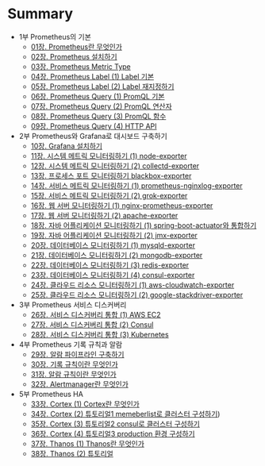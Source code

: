 # Summary

* 1부 Prometheus의 기본
  * [01장. Prometheus란 무엇인가](./part1/01_what_is_prometheus/README.md)
  * [02장. Prometheus 설치하기](./part1/02_install_prometheus/README.md)
  * [03장. Prometheus Metric Type](./part1/03_prometheus_metric_type/README.md)
  * [04장. Prometheus Label (1) Label 기본](./part1/04_prometheus_label_01/README.md)
  * [05장. Prometheus Label (2) Label 재지정하기](./part1/05_prometheus_label_02/README.md)
  * [06장. Prometheus Query (1) PromQL 기본](./part1/06_prometheus_query_01/README.md)
  * [07장. Prometheus Query (2) PromQL 연산자](./part1/07_prometheus_query_02/README.md)
  * [08장. Prometheus Query (3) PromQL 함수](./part1/08_prometheus_query_03/README.md)
  * [09장. Prometheus Query (4) HTTP API](./part1/09_prometheus_query_04/README.md)
* 2부 Prometheus와 Grafana로 대시보드 구축하기
  * [10장. Grafana 설치하기]()
  * [11장. 시스템 메트릭 모니터링하기 (1) node-exporter]()
  * [12장. 시스템 메트릭 모니터링하기 (2) collectd-exporter]()
  * [13장. 프로세스 포트 모니터링하기 blackbox-exporter]()
  * [14장. 서비스 메트릭 모니터링하기 (1) prometheus-nginxlog-exporter]()
  * [15장. 서비스 메트릭 모니터링하기 (2) grok-exporter]()
  * [16장. 웹 서버 모니터링하기 (1) nginx-prometheus-exporter]()
  * [17장. 웹 서버 모니터링하기 (2) apache-exporter]()
  * [18장. 자바 어플리케이션 모니터링하기 (1) spring-boot-actuator와 통합하기]()
  * [19장. 자바 어플리케이션 모니터링하기 (2) jmx-exporter]()
  * [20장. 데이터베이스 모니터링하기 (1) mysqld-exporter]()
  * [21장. 데이터베이스 모니터링하기 (2) mongodb-exporter]()
  * [22장. 데이터베이스 모니터링하기 (3) redis-exporter]()
  * [23장. 데이터베이스 모니터링하기 (4) consul-exporter]()
  * [24장. 클라우드 리소스 모니터링하기 (1) aws-cloudwatch-exporter]()
  * [25장. 클라우드 리소스 모니터링하기 (2) google-stackdriver-exporter]()
* 3부 Prometheus 서비스 디스커버리
  * [26장. 서비스 디스커버리 통합 (1) AWS EC2]()
  * [27장. 서비스 디스커버리 통합 (2) Consul]()
  * [28장. 서비스 디스커버리 통합 (3) Kubernetes]()
* 4부 Prometheus 기록 규칙과 알람
  * [29장. 알람 파이프라인 구축하기](./part4/01_build_alert_pipeline/README.md)
  * [30장. 기록 규칙이란 무엇인가](./part4/02_recording_rule/README.md)
  * [31장. 알람 규칙이란 무엇인가](./part4/03_alerting_rule/README.md)
  * [32장. Alertmanager란 무엇인가](./part4/04_alertmanager/README.md)
* 5부 Prometheus HA
  * [33장. Cortex (1) Cortex란 무엇인가]()
  * [34장. Cortex (2) 튜토리얼1 memeberlist로 클러스터 구성하기]())
  * [35장. Cortex (3) 튜토리얼2 consul로 클러스터 구성하기]()
  * [36장. Cortex (4) 튜토리얼3 production 환경 구성하기]()
  * [37장. Thanos (1) Thanos란 무엇인가]()
  * [38장. Thanos (2) 튜토리얼]()